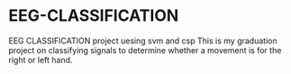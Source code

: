 # EEG-CLASSIFICATION
EEG CLASSIFICATION project uesing svm and csp 
This is my graduation project on classifying signals to determine whether a movement is for the right or left hand.
